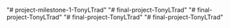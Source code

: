 "# project-milestone-1-TonyLTrad" 
"# final-project-TonyLTrad" 
"# final-project-TonyLTrad" 
"# final-project-TonyLTrad" 
"# final-project-TonyLTrad" 
